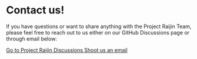 # Contact us!

If you have questions or want to share anything with the Project Raijin Team,
please feel free to reach out to us either on our GitHub Discussions page or
through email below:

<span class="d-flex justify-content-center py-4">
    <a href="https://github.com/NCAR/projectraijin.github.io/discussions" target="_blank" role="button" class="btn btn-light btn-lg">
        Go to Project Raijin Discussions
    </a>
</span>

<span class="d-flex justify-content-center py-4">
    <a href="mailto:projectraijin@googlegroups.com" role="button" class="btn btn-light btn-lg">
        Shoot us an email
    </a>
</span>
